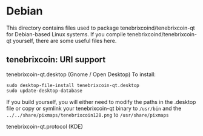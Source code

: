 
Debian
====================
This directory contains files used to package tenebrixcoind/tenebrixcoin-qt
for Debian-based Linux systems. If you compile tenebrixcoind/tenebrixcoin-qt yourself, there are some useful files here.

## tenebrixcoin: URI support ##


tenebrixcoin-qt.desktop  (Gnome / Open Desktop)
To install:

	sudo desktop-file-install tenebrixcoin-qt.desktop
	sudo update-desktop-database

If you build yourself, you will either need to modify the paths in
the .desktop file or copy or symlink your tenebrixcoin-qt binary to `/usr/bin`
and the `../../share/pixmaps/tenebrixcoin128.png` to `/usr/share/pixmaps`

tenebrixcoin-qt.protocol (KDE)

